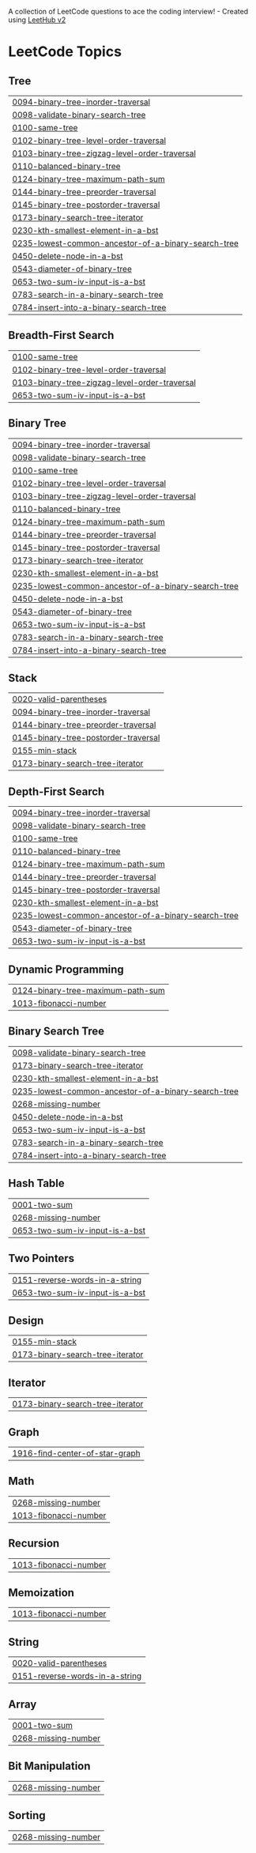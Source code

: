 A collection of LeetCode questions to ace the coding interview! - Created using [LeetHub v2](https://github.com/arunbhardwaj/LeetHub-2.0)
<!---LeetCode Topics Start-->
# LeetCode Topics
## Tree
|  |
| ------- |
| [0094-binary-tree-inorder-traversal](https://github.com/abhishek3256/leetcode/tree/master/0094-binary-tree-inorder-traversal) |
| [0098-validate-binary-search-tree](https://github.com/abhishek3256/leetcode/tree/master/0098-validate-binary-search-tree) |
| [0100-same-tree](https://github.com/abhishek3256/leetcode/tree/master/0100-same-tree) |
| [0102-binary-tree-level-order-traversal](https://github.com/abhishek3256/leetcode/tree/master/0102-binary-tree-level-order-traversal) |
| [0103-binary-tree-zigzag-level-order-traversal](https://github.com/abhishek3256/leetcode/tree/master/0103-binary-tree-zigzag-level-order-traversal) |
| [0110-balanced-binary-tree](https://github.com/abhishek3256/leetcode/tree/master/0110-balanced-binary-tree) |
| [0124-binary-tree-maximum-path-sum](https://github.com/abhishek3256/leetcode/tree/master/0124-binary-tree-maximum-path-sum) |
| [0144-binary-tree-preorder-traversal](https://github.com/abhishek3256/leetcode/tree/master/0144-binary-tree-preorder-traversal) |
| [0145-binary-tree-postorder-traversal](https://github.com/abhishek3256/leetcode/tree/master/0145-binary-tree-postorder-traversal) |
| [0173-binary-search-tree-iterator](https://github.com/abhishek3256/leetcode/tree/master/0173-binary-search-tree-iterator) |
| [0230-kth-smallest-element-in-a-bst](https://github.com/abhishek3256/leetcode/tree/master/0230-kth-smallest-element-in-a-bst) |
| [0235-lowest-common-ancestor-of-a-binary-search-tree](https://github.com/abhishek3256/leetcode/tree/master/0235-lowest-common-ancestor-of-a-binary-search-tree) |
| [0450-delete-node-in-a-bst](https://github.com/abhishek3256/leetcode/tree/master/0450-delete-node-in-a-bst) |
| [0543-diameter-of-binary-tree](https://github.com/abhishek3256/leetcode/tree/master/0543-diameter-of-binary-tree) |
| [0653-two-sum-iv-input-is-a-bst](https://github.com/abhishek3256/leetcode/tree/master/0653-two-sum-iv-input-is-a-bst) |
| [0783-search-in-a-binary-search-tree](https://github.com/abhishek3256/leetcode/tree/master/0783-search-in-a-binary-search-tree) |
| [0784-insert-into-a-binary-search-tree](https://github.com/abhishek3256/leetcode/tree/master/0784-insert-into-a-binary-search-tree) |
## Breadth-First Search
|  |
| ------- |
| [0100-same-tree](https://github.com/abhishek3256/leetcode/tree/master/0100-same-tree) |
| [0102-binary-tree-level-order-traversal](https://github.com/abhishek3256/leetcode/tree/master/0102-binary-tree-level-order-traversal) |
| [0103-binary-tree-zigzag-level-order-traversal](https://github.com/abhishek3256/leetcode/tree/master/0103-binary-tree-zigzag-level-order-traversal) |
| [0653-two-sum-iv-input-is-a-bst](https://github.com/abhishek3256/leetcode/tree/master/0653-two-sum-iv-input-is-a-bst) |
## Binary Tree
|  |
| ------- |
| [0094-binary-tree-inorder-traversal](https://github.com/abhishek3256/leetcode/tree/master/0094-binary-tree-inorder-traversal) |
| [0098-validate-binary-search-tree](https://github.com/abhishek3256/leetcode/tree/master/0098-validate-binary-search-tree) |
| [0100-same-tree](https://github.com/abhishek3256/leetcode/tree/master/0100-same-tree) |
| [0102-binary-tree-level-order-traversal](https://github.com/abhishek3256/leetcode/tree/master/0102-binary-tree-level-order-traversal) |
| [0103-binary-tree-zigzag-level-order-traversal](https://github.com/abhishek3256/leetcode/tree/master/0103-binary-tree-zigzag-level-order-traversal) |
| [0110-balanced-binary-tree](https://github.com/abhishek3256/leetcode/tree/master/0110-balanced-binary-tree) |
| [0124-binary-tree-maximum-path-sum](https://github.com/abhishek3256/leetcode/tree/master/0124-binary-tree-maximum-path-sum) |
| [0144-binary-tree-preorder-traversal](https://github.com/abhishek3256/leetcode/tree/master/0144-binary-tree-preorder-traversal) |
| [0145-binary-tree-postorder-traversal](https://github.com/abhishek3256/leetcode/tree/master/0145-binary-tree-postorder-traversal) |
| [0173-binary-search-tree-iterator](https://github.com/abhishek3256/leetcode/tree/master/0173-binary-search-tree-iterator) |
| [0230-kth-smallest-element-in-a-bst](https://github.com/abhishek3256/leetcode/tree/master/0230-kth-smallest-element-in-a-bst) |
| [0235-lowest-common-ancestor-of-a-binary-search-tree](https://github.com/abhishek3256/leetcode/tree/master/0235-lowest-common-ancestor-of-a-binary-search-tree) |
| [0450-delete-node-in-a-bst](https://github.com/abhishek3256/leetcode/tree/master/0450-delete-node-in-a-bst) |
| [0543-diameter-of-binary-tree](https://github.com/abhishek3256/leetcode/tree/master/0543-diameter-of-binary-tree) |
| [0653-two-sum-iv-input-is-a-bst](https://github.com/abhishek3256/leetcode/tree/master/0653-two-sum-iv-input-is-a-bst) |
| [0783-search-in-a-binary-search-tree](https://github.com/abhishek3256/leetcode/tree/master/0783-search-in-a-binary-search-tree) |
| [0784-insert-into-a-binary-search-tree](https://github.com/abhishek3256/leetcode/tree/master/0784-insert-into-a-binary-search-tree) |
## Stack
|  |
| ------- |
| [0020-valid-parentheses](https://github.com/abhishek3256/leetcode/tree/master/0020-valid-parentheses) |
| [0094-binary-tree-inorder-traversal](https://github.com/abhishek3256/leetcode/tree/master/0094-binary-tree-inorder-traversal) |
| [0144-binary-tree-preorder-traversal](https://github.com/abhishek3256/leetcode/tree/master/0144-binary-tree-preorder-traversal) |
| [0145-binary-tree-postorder-traversal](https://github.com/abhishek3256/leetcode/tree/master/0145-binary-tree-postorder-traversal) |
| [0155-min-stack](https://github.com/abhishek3256/leetcode/tree/master/0155-min-stack) |
| [0173-binary-search-tree-iterator](https://github.com/abhishek3256/leetcode/tree/master/0173-binary-search-tree-iterator) |
## Depth-First Search
|  |
| ------- |
| [0094-binary-tree-inorder-traversal](https://github.com/abhishek3256/leetcode/tree/master/0094-binary-tree-inorder-traversal) |
| [0098-validate-binary-search-tree](https://github.com/abhishek3256/leetcode/tree/master/0098-validate-binary-search-tree) |
| [0100-same-tree](https://github.com/abhishek3256/leetcode/tree/master/0100-same-tree) |
| [0110-balanced-binary-tree](https://github.com/abhishek3256/leetcode/tree/master/0110-balanced-binary-tree) |
| [0124-binary-tree-maximum-path-sum](https://github.com/abhishek3256/leetcode/tree/master/0124-binary-tree-maximum-path-sum) |
| [0144-binary-tree-preorder-traversal](https://github.com/abhishek3256/leetcode/tree/master/0144-binary-tree-preorder-traversal) |
| [0145-binary-tree-postorder-traversal](https://github.com/abhishek3256/leetcode/tree/master/0145-binary-tree-postorder-traversal) |
| [0230-kth-smallest-element-in-a-bst](https://github.com/abhishek3256/leetcode/tree/master/0230-kth-smallest-element-in-a-bst) |
| [0235-lowest-common-ancestor-of-a-binary-search-tree](https://github.com/abhishek3256/leetcode/tree/master/0235-lowest-common-ancestor-of-a-binary-search-tree) |
| [0543-diameter-of-binary-tree](https://github.com/abhishek3256/leetcode/tree/master/0543-diameter-of-binary-tree) |
| [0653-two-sum-iv-input-is-a-bst](https://github.com/abhishek3256/leetcode/tree/master/0653-two-sum-iv-input-is-a-bst) |
## Dynamic Programming
|  |
| ------- |
| [0124-binary-tree-maximum-path-sum](https://github.com/abhishek3256/leetcode/tree/master/0124-binary-tree-maximum-path-sum) |
| [1013-fibonacci-number](https://github.com/abhishek3256/leetcode/tree/master/1013-fibonacci-number) |
## Binary Search Tree
|  |
| ------- |
| [0098-validate-binary-search-tree](https://github.com/abhishek3256/leetcode/tree/master/0098-validate-binary-search-tree) |
| [0173-binary-search-tree-iterator](https://github.com/abhishek3256/leetcode/tree/master/0173-binary-search-tree-iterator) |
| [0230-kth-smallest-element-in-a-bst](https://github.com/abhishek3256/leetcode/tree/master/0230-kth-smallest-element-in-a-bst) |
| [0235-lowest-common-ancestor-of-a-binary-search-tree](https://github.com/abhishek3256/leetcode/tree/master/0235-lowest-common-ancestor-of-a-binary-search-tree) |
| [0268-missing-number](https://github.com/abhishek3256/leetcode/tree/master/0268-missing-number) |
| [0450-delete-node-in-a-bst](https://github.com/abhishek3256/leetcode/tree/master/0450-delete-node-in-a-bst) |
| [0653-two-sum-iv-input-is-a-bst](https://github.com/abhishek3256/leetcode/tree/master/0653-two-sum-iv-input-is-a-bst) |
| [0783-search-in-a-binary-search-tree](https://github.com/abhishek3256/leetcode/tree/master/0783-search-in-a-binary-search-tree) |
| [0784-insert-into-a-binary-search-tree](https://github.com/abhishek3256/leetcode/tree/master/0784-insert-into-a-binary-search-tree) |
## Hash Table
|  |
| ------- |
| [0001-two-sum](https://github.com/abhishek3256/leetcode/tree/master/0001-two-sum) |
| [0268-missing-number](https://github.com/abhishek3256/leetcode/tree/master/0268-missing-number) |
| [0653-two-sum-iv-input-is-a-bst](https://github.com/abhishek3256/leetcode/tree/master/0653-two-sum-iv-input-is-a-bst) |
## Two Pointers
|  |
| ------- |
| [0151-reverse-words-in-a-string](https://github.com/abhishek3256/leetcode/tree/master/0151-reverse-words-in-a-string) |
| [0653-two-sum-iv-input-is-a-bst](https://github.com/abhishek3256/leetcode/tree/master/0653-two-sum-iv-input-is-a-bst) |
## Design
|  |
| ------- |
| [0155-min-stack](https://github.com/abhishek3256/leetcode/tree/master/0155-min-stack) |
| [0173-binary-search-tree-iterator](https://github.com/abhishek3256/leetcode/tree/master/0173-binary-search-tree-iterator) |
## Iterator
|  |
| ------- |
| [0173-binary-search-tree-iterator](https://github.com/abhishek3256/leetcode/tree/master/0173-binary-search-tree-iterator) |
## Graph
|  |
| ------- |
| [1916-find-center-of-star-graph](https://github.com/abhishek3256/leetcode/tree/master/1916-find-center-of-star-graph) |
## Math
|  |
| ------- |
| [0268-missing-number](https://github.com/abhishek3256/leetcode/tree/master/0268-missing-number) |
| [1013-fibonacci-number](https://github.com/abhishek3256/leetcode/tree/master/1013-fibonacci-number) |
## Recursion
|  |
| ------- |
| [1013-fibonacci-number](https://github.com/abhishek3256/leetcode/tree/master/1013-fibonacci-number) |
## Memoization
|  |
| ------- |
| [1013-fibonacci-number](https://github.com/abhishek3256/leetcode/tree/master/1013-fibonacci-number) |
## String
|  |
| ------- |
| [0020-valid-parentheses](https://github.com/abhishek3256/leetcode/tree/master/0020-valid-parentheses) |
| [0151-reverse-words-in-a-string](https://github.com/abhishek3256/leetcode/tree/master/0151-reverse-words-in-a-string) |
## Array
|  |
| ------- |
| [0001-two-sum](https://github.com/abhishek3256/leetcode/tree/master/0001-two-sum) |
| [0268-missing-number](https://github.com/abhishek3256/leetcode/tree/master/0268-missing-number) |
## Bit Manipulation
|  |
| ------- |
| [0268-missing-number](https://github.com/abhishek3256/leetcode/tree/master/0268-missing-number) |
## Sorting
|  |
| ------- |
| [0268-missing-number](https://github.com/abhishek3256/leetcode/tree/master/0268-missing-number) |
<!---LeetCode Topics End-->